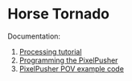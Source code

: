 Horse Tornado
=============

Documentation:

1. [Processing tutorial](https://processing.org/tutorials/overview)
2. [Programming the PixelPusher](https://docs.google.com/document/d/1D3tlMd0-H1p7Nmi4XtdEq_6MiXMoZ2Fhey-4_rigBz4)
3. [PixelPusher POV example code](https://github.com/robot-head/PixelPusher-processing-sketches/tree/master/pixelpusher_lightpainting)
